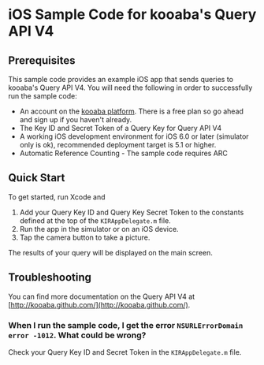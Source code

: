 # iOS Sample Code for kooaba's Query API V4

## Prerequisites

This sample code provides an example iOS app that sends queries to kooaba's Query API V4. You will need the following in order to successfully run the sample code:

* An account on the [kooaba platform](https://platform.kooaba.com/). There is a free plan so go ahead and sign up if you haven't already.
* The Key ID and Secret Token of a Query Key for Query API V4
* A working iOS development environment for iOS 6.0 or later (simulator only is ok), recommended deployment target is 5.1 or higher.
* Automatic Reference Counting - The sample code requires ARC

## Quick Start

To get started, run Xcode and

1. Add your Query Key ID and Query Key Secret Token to the constants defined at the top of the `KIRAppDelegate.m` file.
2. Run the app in the simulator or on an iOS device.
3. Tap the camera button to take a picture.

The results of your query will be displayed on the main screen.

## Troubleshooting

You can find more documentation on the Query API V4 at [http://kooaba.github.com/](http://kooaba.github.com/).

### When I run the sample code, I get the error `NSURLErrorDomain error -1012`. What could be wrong?

Check your Query Key ID and Secret Token in the `KIRAppDelegate.m` file.
